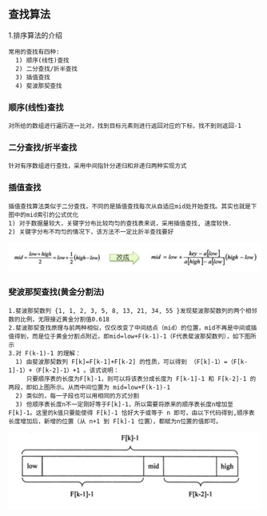 ## 查找算法

1.排序算法的介绍
```text
常用的查找有四种:
  1) 顺序(线性)查找
  2) 二分查找/折半查找
  3) 插值查找
  4) 斐波那契查找
```
### 顺序(线性)查找
```text
对所给的数组进行遍历逐一比对，找到目标元素则进行返回对应的下标，找不到则返回-1
```

### 二分查找/折半查找
```text
针对有序数组进行查找，采用中间指针分递归和非递归两种实现方式
```

### 插值查找
```text
插值查找算法类似于二分查找，不同的是插值查找每次从自适应mid处开始查找。其实也就是下图中的mid索引的公式优化
1) 对于数据量较大，关键字分布比较均匀的查找表来说，采用插值查找, 速度较快.
2) 关键字分布不均匀的情况下，该方法不一定比折半查找要好
```
![image](https://github.com/Tandoy/DataStructures-and-Algorithms/blob/master/Algorithms/images/%E6%8F%92%E5%80%BC%E6%9F%A5%E6%89%BE.PNG)

### 斐波那契查找(黄金分割法)
```text
1.斐波那契数列 {1, 1, 2, 3, 5, 8, 13, 21, 34, 55 }发现斐波那契数列的两个相邻数的比例，无限接近黄金分割值0.618
2.斐波那契查找原理与前两种相似，仅仅改变了中间结点（mid）的位置，mid不再是中间或插值得到，而是位于黄金分割点附近，即mid=low+F(k-1)-1（F代表斐波那契数列），如下图所示
3.对 F(k-1)-1 的理解：
  1) 由斐波那契数列 F[k]=F[k-1]+F[k-2] 的性质，可以得到 （F[k]-1）=（F[k-1]-1）+（F[k-2]-1）+1 。该式说明：
     只要顺序表的长度为F[k]-1，则可以将该表分成长度为 F[k-1]-1 和 F[k-2]-1 的两段，即如上图所示。从而中间位置为 mid=low+F(k-1)-1
  2) 类似的，每一子段也可以用相同的方式分割
  3) 但顺序表长度n不一定刚好等于F[k]-1，所以需要将原来的顺序表长度n增加至 F[k]-1。这里的k值只要能使得 F[k]-1 恰好大于或等于 n 即可，由以下代码得到,顺序表长度增加后，新增的位置（从 n+1 到 F[k]-1 位置），都赋为n位置的值即可。
```
![image](https://github.com/Tandoy/DataStructures-and-Algorithms/blob/master/Algorithms/images/%E6%96%90%E6%B3%A2%E9%82%A3%E5%A5%91%E6%9F%A5%E6%89%BE.PNG)